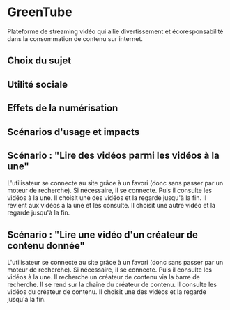 # GreenTube
Plateforme de streaming vidéo qui allie divertissement et écoresponsabilité dans la consommation de contenu sur internet.

## Choix du sujet


## Utilité sociale


## Effets de la numérisation


## Scénarios d'usage et impacts


## Scénario : "Lire des vidéos parmi les vidéos à la une"

L'utilisateur se connecte au site grâce à un favori (donc sans passer par un moteur de recherche). Si nécessaire, il se connecte. Puis il consulte les vidéos à la une.
Il choisit une des vidéos et la regarde jusqu'à la fin.
Il revient aux vidéos à la une et les consulte.
Il choisit une autre vidéo et la regarde jusqu'à la fin.


## Scénario : "Lire une vidéo d'un créateur de contenu donnée"

L'utilisateur se connecte au site grâce à un favori (donc sans passer par un moteur de recherche). Si nécessaire, il se connecte. Puis il consulte les vidéos à la une.
Il recherche un créateur de contenu via la barre de recherche.
Il se rend sur la chaine du créateur de contenu.
Il consulte les vidéos du créateur de contenu.
Il choisit une des vidéos et la regarde jusqu'à la fin.
